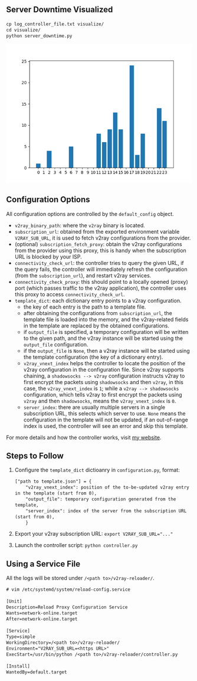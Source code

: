 
## Server Downtime Visualized

```
cp log_controller_file.txt visualize/
cd visualize/
python server_downtime.py
```

![server downtime](https://github.com/mindcrunch4u/v2ray-reloader/blob/main/visualize/demo.png)

## Configuration Options

All configuration options are controlled by the `default_config` object.

- `v2ray_binary_path`: where the `v2ray` binary is located.
- `subscription_url`: obtained from the exported environment variable `V2RAY_SUB_URL`, it is used to fetch v2ray configurations from the provider.
- (optional) `subscription_fetch_proxy`: obtain the v2ray configurations from the provider using this proxy, this is handy when the subscription URL is blocked by your ISP.
- `connectivity_check_url`: the controller tries to query the given URL, if the query fails, the controller will immediately refresh the configuration (from the `subscription_url`), and restart v2ray services.
- `connectivity_check_proxy`: this should point to a locally opened (proxy) port (which passes traffic to the v2ray application), the controller uses this proxy to access `connectivity_check_url`.
- `template_dict`: each dictionary entry points to a v2ray configuration.
    - the key of each entry is the path to a template file.
    - after obtaining the configurations from `subscription_url`, the template file is loaded into the memory, and the v2ray-related fields in the template are replaced by the obtained configurations.
    - if `output_file` is specified, a temporary configuration will be written to the given path, and the v2ray instance will be started using the `output_file` configuration.
    - if the `output_file` is `None`, then a v2ray instance will be started using the template configuration (the key of a dictionary entry).
    - `v2ray_vnext_index` helps the controller to locate the position of the v2ray configuration in the configuration file. Since v2ray supports chaining, a `shadowsocks --> v2ray` configuration instructs v2ray to first encrypt the packets using `shadowsocks` and then `v2ray`, in this case, the `v2ray_vnext_index` is `1`; while a `v2ray --> shadowsocks` configuration, which tells v2ray to first encrypt the packets using `v2ray` and then `shadowsocks`, means the `v2ray_vnext_index` is `0`.
    - `server_index`: there are usually multiple servers in a single subscription URL, this selects which server to use. `None` means the configuration in the template will not be updated, if an out-of-range index is used, the controller will see an error and skip this template.

For more details and how the controller works, visit [my website](https://icandothese.com/docs/tech/my_projects/#v2ray-reloader).

## Steps to Follow

1. Configure the `template_dict` dictioanry in `configuration.py`, format:

    ```
    ["path to template.json"] = {
        "v2ray_vnext_index": position of the to-be-updated v2ray entry in the template (start from 0),
        "output_file": temporary configuration generated from the template,
        "server_index": index of the server from the subscription URL (start from 0),
        }
    ```

2. Export your v2ray subscription URL: `export V2RAY_SUB_URL="..."`

3. Launch the controller script: `python controller.py`

## Using a Service File

All the logs will be stored under `/<path to>/v2ray-reloader/`.

```
# vim /etc/systemd/system/reload-config.service

[Unit]
Description=Reload Proxy Configuration Service
Wants=network-online.target
After=network-online.target

[Service]
Type=simple
WorkingDirectory=/<path to>/v2ray-reloader/
Environment="V2RAY_SUB_URL=<https URL>"
ExecStart=/usr/bin/python /<path to>/v2ray-reloader/controller.py

[Install]
WantedBy=default.target
```
